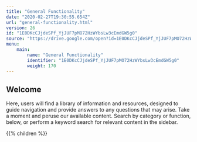 ```yaml
---
title: "General Functionality"
date: "2020-02-27T19:30:55.654Z"
url: "general-functionality.html"
version: 26
id: "1E0DKcCJjdeSPf_YjJUF7pMO72HzWYbsLw3cEmdGW5g0"
source: "https://drive.google.com/open?id=1E0DKcCJjdeSPf_YjJUF7pMO72HzWYbsLw3cEmdGW5g0"
menu:
    main:
        name: "General Functionality"
        identifier: "1E0DKcCJjdeSPf_YjJUF7pMO72HzWYbsLw3cEmdGW5g0"
        weight: 170
---
```

## Welcome

Here, users will find a library of information and resources, designed to guide navigation and provide answers to any questions that may arise. Take a moment and peruse our available content. Search by category or function, below, or perform a keyword search for relevant content in the sidebar.

{{% children %}}

